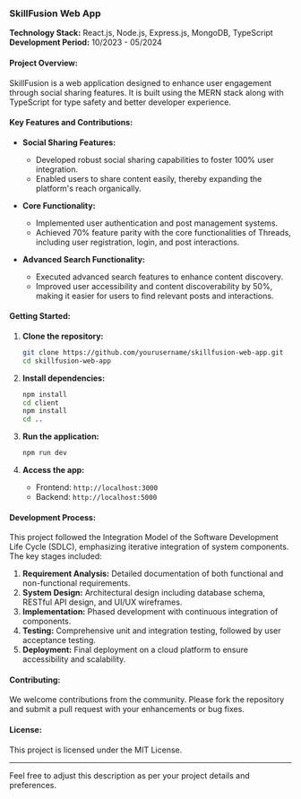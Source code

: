 ### SkillFusion Web App

**Technology Stack:** React.js, Node.js, Express.js, MongoDB, TypeScript  
**Development Period:** 10/2023 - 05/2024

#### Project Overview:
SkillFusion is a web application designed to enhance user engagement through social sharing features. It is built using the MERN stack along with TypeScript for type safety and better developer experience.

#### Key Features and Contributions:
- **Social Sharing Features:**
  - Developed robust social sharing capabilities to foster 100% user integration.
  - Enabled users to share content easily, thereby expanding the platform's reach organically.

- **Core Functionality:**
  - Implemented user authentication and post management systems.
  - Achieved 70% feature parity with the core functionalities of Threads, including user registration, login, and post interactions.

- **Advanced Search Functionality:**
  - Executed advanced search features to enhance content discovery.
  - Improved user accessibility and content discoverability by 50%, making it easier for users to find relevant posts and interactions.

#### Getting Started:
1. **Clone the repository:**
   ```sh
   git clone https://github.com/yourusername/skillfusion-web-app.git
   cd skillfusion-web-app
   ```

2. **Install dependencies:**
   ```sh
   npm install
   cd client
   npm install
   cd ..
   ```

3. **Run the application:**
   ```sh
   npm run dev
   ```

4. **Access the app:**
   - Frontend: `http://localhost:3000`
   - Backend: `http://localhost:5000`

#### Development Process:
This project followed the Integration Model of the Software Development Life Cycle (SDLC), emphasizing iterative integration of system components. The key stages included:

1. **Requirement Analysis:** Detailed documentation of both functional and non-functional requirements.
2. **System Design:** Architectural design including database schema, RESTful API design, and UI/UX wireframes.
3. **Implementation:** Phased development with continuous integration of components.
4. **Testing:** Comprehensive unit and integration testing, followed by user acceptance testing.
5. **Deployment:** Final deployment on a cloud platform to ensure accessibility and scalability.

#### Contributing:
We welcome contributions from the community. Please fork the repository and submit a pull request with your enhancements or bug fixes.

#### License:
This project is licensed under the MIT License.

---

Feel free to adjust this description as per your project details and preferences.
